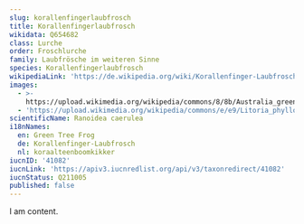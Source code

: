 ```yaml
---
slug: korallenfingerlaubfrosch
title: Korallenfingerlaubfrosch
wikidata: Q654682
class: Lurche
order: Froschlurche
family: Laubfrösche im weiteren Sinne
species: Korallenfingerlaubfrosch
wikipediaLink: 'https://de.wikipedia.org/wiki/Korallenfinger-Laubfrosch'
images:
  - >-
    https://upload.wikimedia.org/wikipedia/commons/8/8b/Australia_green_tree_frog_(Litoria_caerulea)_crop.jpg
  - 'https://upload.wikimedia.org/wikipedia/commons/e/e9/Litoria_phyllochroa.JPG'
scientificName: Ranoidea caerulea
i18nNames:
  en: Green Tree Frog
  de: Korallenfinger-Laubfrosch
  nl: koraalteenboomkikker
iucnID: '41082'
iucnLink: 'https://apiv3.iucnredlist.org/api/v3/taxonredirect/41082'
iucnStatus: Q211005
published: false
---
```


I am content.

